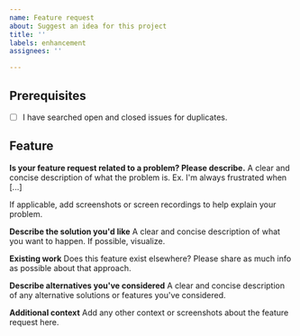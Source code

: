 ```yaml
---
name: Feature request
about: Suggest an idea for this project
title: ''
labels: enhancement
assignees: ''

---
```


<!--
By filing an Issue, you are expected to comply with the elementary code of conduct: https://elementary.io/code-of-conduct

Please note that this tracker is only for bugs and feature requests. Please try these locations if you have a question or comment:

  https://elementaryos.stackexchange.com/
  https://www.reddit.com/r/elementaryos/

Please read and follow these tips:
https://elementary.io/docs/code/reference#proposing-design-changes

Lastly, be sure to preview your issue before saving. Thanks!
-->

## Prerequisites
- [ ] I have searched open and closed issues for duplicates.

## Feature
**Is your feature request related to a problem? Please describe.**
A clear and concise description of what the problem is. Ex. I'm always frustrated when [...]

If applicable, add screenshots or screen recordings to help explain your problem.

**Describe the solution you'd like**
A clear and concise description of what you want to happen. If possible, visualize.

**Existing work**
Does this feature exist elsewhere? Please share as much info as possible about that approach.

**Describe alternatives you've considered**
A clear and concise description of any alternative solutions or features you've considered.

**Additional context**
Add any other context or screenshots about the feature request here.
